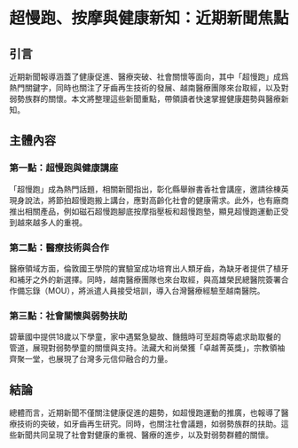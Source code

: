 # 超慢跑、按摩與健康新知：近期新聞焦點

## 引言

近期新聞報導涵蓋了健康促進、醫療突破、社會關懷等面向，其中「超慢跑」成爲熱門關鍵字，同時也關注了牙齒再生技術的發展、越南醫療團隊來台取經，以及對弱勢族群的關懷。本文將整理這些新聞重點，帶領讀者快速掌握健康趨勢與醫療新知。

## 主體內容

### 第一點：超慢跑與健康講座

「超慢跑」成為熱門話題，相關新聞指出，彰化縣舉辦書香社會講座，邀請徐棟英現身說法，將節拍超慢跑搬上講台，應對高齡化社會的健康需求。此外，也有廠商推出相關產品，例如磁石超慢跑腳底按摩指壓板和超慢跑墊，顯見超慢跑運動正受到越來越多人的重視。

### 第二點：醫療技術與合作

醫療領域方面，倫敦國王學院的實驗室成功培育出人類牙齒，為缺牙者提供了植牙和補牙之外的新選擇。同時，越南醫療團隊也來台取經，與高雄榮民總醫院簽署合作備忘錄（MOU），將派遣人員接受培訓，導入台灣醫療經驗至越南醫院。

### 第三點：社會關懷與弱勢扶助

碧華國中提供18歲以下學童，家中遇緊急變故、饑餓時可至超商等處求助取餐的管道，展現對弱勢學童的關懷與支持。法藏大和尚榮獲「卓越菁英獎」，宗教領袖齊聚一堂，也展現了台灣多元信仰融合的力量。

## 結論

總體而言，近期新聞不僅關注健康促進的趨勢，如超慢跑運動的推廣，也報導了醫療技術的突破，如牙齒再生研究。同時，也關注社會議題，如弱勢族群的扶助。這些新聞共同呈現了社會對健康的重視、醫療的進步，以及對弱勢群體的關懷。